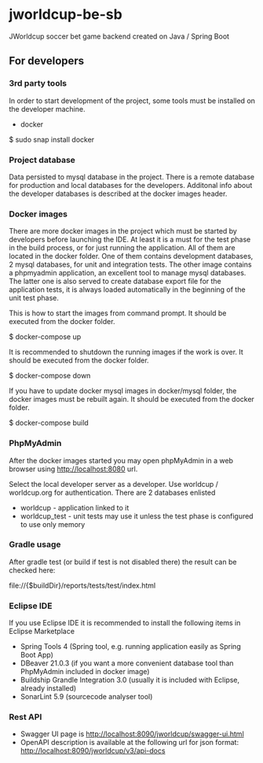 # jworldcup-be-sb
JWorldcup soccer bet game backend created on Java / Spring Boot

## For developers

### 3rd party tools
In order to start development of the project, some tools must be installed on the developer machine.
* docker

$ sudo snap install docker

### Project database

Data persisted to mysql database in the project. There is a remote database for production and local databases for the developers. Additonal info about the developer databases is described at the docker images header.

### Docker images

There are more docker images in the project which must be started by developers before launching the IDE. At least it is a must for the test phase in the build process, or for just running the application. All of them are located in the docker folder. One of them contains development databases, 2 mysql databases, for unit and integration tests. The other image contains a phpmyadmin application, an excellent tool to manage mysql databases. The latter one is also served to create database export file for the application tests, it is always loaded automatically in the beginning of the unit test phase.

This is how to start the images from command prompt. It should be executed from the docker folder.

$ docker-compose up

It is recommended to shutdown the running images if the work is over. It should be executed from the docker folder.

$ docker-compose down

If you have to update docker mysql images in docker/mysql folder, the docker images must be rebuilt again. It should be executed from the docker folder.

$ docker-compose build

### PhpMyAdmin

After the docker images started you may open phpMyAdmin in a web browser using [http://localhost:8080](http://localhost:8080) url.

Select the local developer server as a developer. Use worldcup / worldcup.org for authentication.
There are 2 databases enlisted
* worldcup - application linked to it
* worldcup_test - unit tests may use it unless the test phase is configured to use only memory

### Gradle usage

After gradle test (or build if test is not disabled there) the result can be checked here:

file://{$buildDir}/reports/tests/test/index.html

### Eclipse IDE
If you use Eclipse IDE it is recommended to install the following items in Eclipse Marketplace
* Spring Tools 4 (Spring tool, e.g. running application easily as Spring Boot App)
* DBeaver 21.0.3 (if you want a more convenient database tool than PhpMyAdmin included in docker image)
* Buildship Grandle Integration 3.0 (usually it is included with Eclipse, already installed)
* SonarLint 5.9 (sourcecode analyser tool)

### Rest API
* Swagger UI page is [http://localhost:8090/jworldcup/swagger-ui.html](http://localhost:8090/jworldcup/swagger-ui.html)
* OpenAPI description is available at the following url for json format: [http://localhost:8090/jworldcup/v3/api-docs](http://localhost:8090/jworldcup/v3/api-docs)

